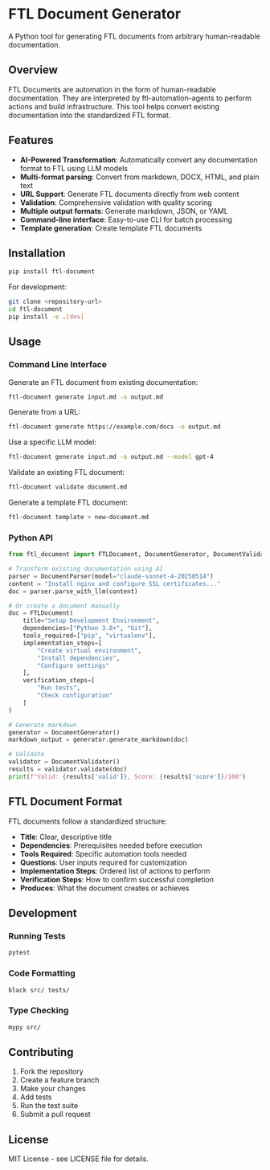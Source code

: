 # FTL Document Generator

A Python tool for generating FTL documents from arbitrary human-readable documentation.

## Overview

FTL Documents are automation in the form of human-readable documentation. They are interpreted by ftl-automation-agents to perform actions and build infrastructure. This tool helps convert existing documentation into the standardized FTL format.

## Features

- **AI-Powered Transformation**: Automatically convert any documentation format to FTL using LLM models
- **Multi-format parsing**: Convert from markdown, DOCX, HTML, and plain text
- **URL Support**: Generate FTL documents directly from web content
- **Validation**: Comprehensive validation with quality scoring
- **Multiple output formats**: Generate markdown, JSON, or YAML
- **Command-line interface**: Easy-to-use CLI for batch processing
- **Template generation**: Create template FTL documents

## Installation

```bash
pip install ftl-document
```

For development:

```bash
git clone <repository-url>
cd ftl-document
pip install -e .[dev]
```

## Usage

### Command Line Interface

Generate an FTL document from existing documentation:

```bash
ftl-document generate input.md -o output.md
```

Generate from a URL:

```bash
ftl-document generate https://example.com/docs -o output.md
```

Use a specific LLM model:

```bash
ftl-document generate input.md -o output.md --model gpt-4
```

Validate an existing FTL document:

```bash
ftl-document validate document.md
```

Generate a template FTL document:

```bash
ftl-document template > new-document.md
```

### Python API

```python
from ftl_document import FTLDocument, DocumentGenerator, DocumentValidator, DocumentParser

# Transform existing documentation using AI
parser = DocumentParser(model="claude-sonnet-4-20250514")
content = "Install nginx and configure SSL certificates..."
doc = parser.parse_with_llm(content)

# Or create a document manually
doc = FTLDocument(
    title="Setup Development Environment",
    dependencies=["Python 3.8+", "Git"],
    tools_required=["pip", "virtualenv"],
    implementation_steps=[
        "Create virtual environment",
        "Install dependencies",
        "Configure settings"
    ],
    verification_steps=[
        "Run tests",
        "Check configuration"
    ]
)

# Generate markdown
generator = DocumentGenerator()
markdown_output = generator.generate_markdown(doc)

# Validate
validator = DocumentValidator()
results = validator.validate(doc)
print(f"Valid: {results['valid']}, Score: {results['score']}/100")
```

## FTL Document Format

FTL documents follow a standardized structure:

- **Title**: Clear, descriptive title
- **Dependencies**: Prerequisites needed before execution
- **Tools Required**: Specific automation tools needed
- **Questions**: User inputs required for customization
- **Implementation Steps**: Ordered list of actions to perform
- **Verification Steps**: How to confirm successful completion
- **Produces**: What the document creates or achieves

## Development

### Running Tests

```bash
pytest
```

### Code Formatting

```bash
black src/ tests/
```

### Type Checking

```bash
mypy src/
```

## Contributing

1. Fork the repository
2. Create a feature branch
3. Make your changes
4. Add tests
5. Run the test suite
6. Submit a pull request

## License

MIT License - see LICENSE file for details.